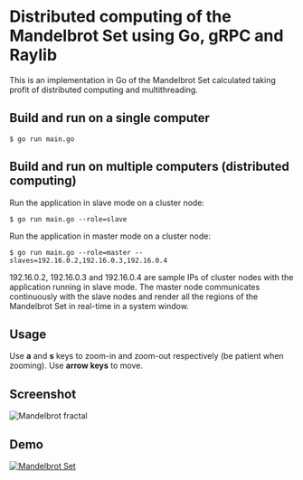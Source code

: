 # Distributed computing of the Mandelbrot Set using Go, gRPC and Raylib

This is an implementation in Go of the Mandelbrot Set calculated taking profit of distributed computing and multithreading.

## Build and run on a single computer

```console
$ go run main.go
```

## Build and run on multiple computers (distributed computing)

Run the application in slave mode on a cluster node:

```console
$ go run main.go --role=slave
```

Run the application in master mode on a cluster node:

```console
$ go run main.go --role=master --slaves=192.16.0.2,192.16.0.3,192.16.0.4
```

192.16.0.2, 192.16.0.3 and 192.16.0.4 are sample IPs of cluster nodes with the application running in slave mode. The master node communicates continuously with the slave nodes and render all the regions of the Mandelbrot Set in real-time in a system window.

## Usage

Use **a** and **s** keys to zoom-in and zoom-out respectively (be patient when zooming). Use **arrow keys** to move.

## Screenshot

![Mandelbrot fractal](http://www.lafruitera.com/mandelbrot_golang.png)

## Demo

[![Mandelbrot Set](https://img.youtube.com/vi/pDbuClfEAIY/0.jpg)](https://www.youtube.com/watch?v=pDbuClfEAIY)
